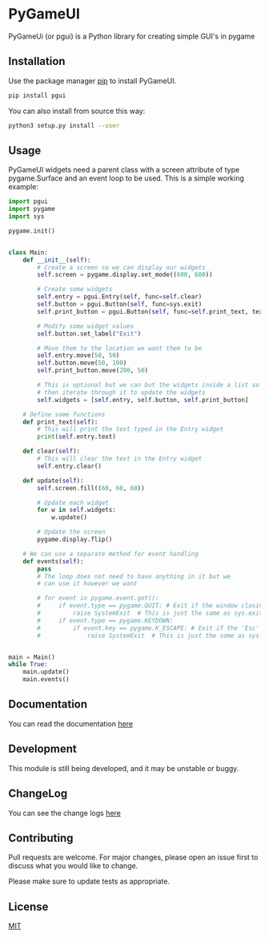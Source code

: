 # PyGameUI

PyGameUi (or pgui) is a Python library for creating simple GUI's in pygame

## Installation

Use the package manager [pip](https://pip.pypa.io/en/stable/) to install PyGameUI.

```bash
pip install pgui
```

You can also install from source this way:
```bash
python3 setup.py install --user
```

## Usage

PyGameUI widgets need a parent class with a screen attribute of type pygame.Surface and an event loop to be used. This is a simple working example:

```python
import pgui
import pygame
import sys

pygame.init()


class Main:
    def __init__(self):
        # Create a screen so we can display our widgets
        self.screen = pygame.display.set_mode((600, 600))

        # Create some widgets
        self.entry = pgui.Entry(self, func=self.clear)
        self.button = pgui.Button(self, func=sys.exit)
        self.print_button = pgui.Button(self, func=self.print_text, text="Print")

        # Modify some widget values
        self.button.set_label("Exit")

        # Move them to the location we want them to be
        self.entry.move(50, 50)
        self.button.move(50, 100)
        self.print_button.move(200, 50)

        # This is optional but we can but the widgets inside a list so we can
        # then iterate through it to update the widgets
        self.widgets = [self.entry, self.button, self.print_button]

    # Define some functions
    def print_text(self):
        # This will print the text typed in the Entry widget
        print(self.entry.text)

    def clear(self):
        # This will clear the text in the Entry widget
        self.entry.clear()

    def update(self):
        self.screen.fill((60, 60, 60))

        # Update each widget
        for w in self.widgets:
            w.update()

        # Update the screen
        pygame.display.flip()

    # We can use a separate method for event handling
    def events(self):
        pass
        # The loop does not need to have anything in it but we
        # can use it however we want

        # for event in pygame.event.get():
        #     if event.type == pygame.QUIT: # Exit if the window closing button is clicked
        #         raise SystemExit  # This is just the same as sys.exit()
        #     if event.type == pygame.KEYDOWN:
        #         if event.key == pygame.K_ESCAPE: # Exit if the 'Esc' key is pressed
        #             raise SystemExit  # This is just the same as sys.exit()


main = Main()
while True:
    main.update()
    main.events()
```

## Documentation
You can read the documentation [here](https://github.com/Kolterdyx/PyGameUI/blob/master/docs/index.md#pygameui-documentation)

## Development
This module is still being developed, and it may be unstable or buggy.

## ChangeLog

You can see the change logs [here](https://github.com/Kolterdyx/PyGameUI/blob/master/CHANGELOG.md)

## Contributing
Pull requests are welcome. For major changes, please open an issue first to discuss what you would like to change.

Please make sure to update tests as appropriate.

## License
[MIT](https://choosealicense.com/licenses/mit/)
